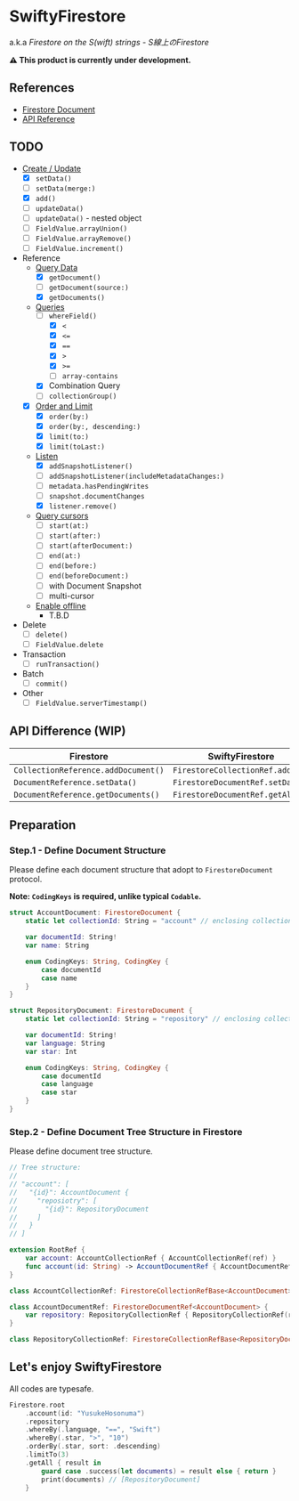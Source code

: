 # SwiftyFirestore

a.k.a *Firestore on the S(wift) strings - S線上のFirestore*

**⚠️ This product is currently under development.**

## References

- [Firestore Document](https://firebase.google.com/docs/firestore?hl=ja)
- [API Reference](https://firebase.google.com/docs/reference/swift/firebasefirestore/api/reference/Classes?hl=ja)

## TODO

- [Create / Update](https://firebase.google.com/docs/firestore/manage-data/add-data?hl=ja)
  - [x] `setData()`
  - [ ] `setData(merge:)`
  - [x] `add()`
  - [ ] `updateData()`
  - [ ] `updateData()` - nested object
  - [ ] `FieldValue.arrayUnion()`
  - [ ] `FieldValue.arrayRemove()`
  - [ ] `FieldValue.increment()`
- Reference
  - [Query Data](https://firebase.google.com/docs/firestore/query-data/get-data?hl=ja)
    - [x] `getDocument()`
    - [ ] `getDocument(source:)`
    - [x] `getDocuments()`
  - [Queries](https://firebase.google.com/docs/firestore/query-data/queries?hl=ja)
    - [ ] `whereField()`
      - [x] `<`
      - [x] `<=`
      - [x] `==`
      - [x] `>`
      - [x] `>=`
      - [ ] `array-contains`
    - [x] Combination Query
    - [ ] `collectionGroup()`
  - [x] [Order and Limit](https://firebase.google.com/docs/firestore/query-data/order-limit-data?hl=ja)
    - [x] `order(by:)`
    - [x] `order(by:, descending:)`
    - [x] `limit(to:)`
    - [x] `limit(toLast:)`
  - [Listen](https://firebase.google.com/docs/firestore/query-data/listen?hl=ja)
    - [x] `addSnapshotListener()`
    - [ ] `addSnapshotListener(includeMetadataChanges:)`
    - [ ] `metadata.hasPendingWrites`
    - [ ] `snapshot.documentChanges`
    - [x] `listener.remove()`
  - [Query cursors](https://firebase.google.com/docs/firestore/query-data/query-cursors?hl=ja)
    - [ ] `start(at:)`
    - [ ] `start(after:)`
    - [ ] `start(afterDocument:)`
    - [ ] `end(at:)`
    - [ ] `end(before:)`
    - [ ] `end(beforeDocument:)`
    - [ ] with Document Snapshot
    - [ ] multi-cursor
  - [Enable offline](https://firebase.google.com/docs/firestore/manage-data/enable-offline?hl=ja)
    - T.B.D
- Delete
  - [ ] `delete()`
  - [ ] `FieldValue.delete`
- Transaction
  - [ ] `runTransaction()`
- Batch
  - [ ] `commit()`
- Other
  - [ ] `FieldValue.serverTimestamp()`

## API Difference (WIP)

| Firestore | SwiftyFirestore |
|-----------|-----------------|
| `CollectionReference.addDocument()` | `FirestoreCollectionRef.add()` |
| `DocumentReference.setData()` | `FirestoreDocumentRef.setData()` |
| `DocumentReference.getDocuments()` | `FirestoreDocumentRef.getAll()` |

## Preparation

### Step.1 - Define Document Structure

Please define each document structure that adopt to `FirestoreDocument` protocol.

**Note: `CodingKeys` is required, unlike typical `Codable`.**

```swift
struct AccountDocument: FirestoreDocument {
    static let collectionId: String = "account" // enclosing collection name

    var documentId: String!
    var name: String

    enum CodingKeys: String, CodingKey {
        case documentId
        case name
    }
}

struct RepositoryDocument: FirestoreDocument {
    static let collectionId: String = "repository" // enclosing collection name

    var documentId: String!
    var language: String
    var star: Int

    enum CodingKeys: String, CodingKey {
        case documentId
        case language
        case star
    }
}
```

### Step.2 - Define Document Tree Structure in Firestore

Please define document tree structure.

```swift
// Tree structure:
//
// "account": [
//   "{id}": AccountDocument {
//     "reposiotry": [
//       "{id}": RepositoryDocument
//     ]
//   }
// ]

extension RootRef {
    var account: AccountCollectionRef { AccountCollectionRef(ref) }
    func account(id: String) -> AccountDocumentRef { AccountDocumentRef(ref, id: id) }
}

class AccountCollectionRef: FirestoreCollectionRefBase<AccountDocument> {}

class AccountDocumentRef: FirestoreDocumentRef<AccountDocument> {
    var repository: RepositoryCollectionRef { RepositoryCollectionRef(ref) }
}

class RepositoryCollectionRef: FirestoreCollectionRefBase<RepositoryDocument> {}
```

## Let's enjoy SwiftyFirestore

All codes are typesafe.

```swift
Firestore.root
    .account(id: "YusukeHosonuma")
    .repository
    .whereBy(.language, "==", "Swift")
    .whereBy(.star, ">", "10")
    .orderBy(.star, sort: .descending)
    .limitTo(3)
    .getAll { result in
        guard case .success(let documents) = result else { return }
        print(documents) // [RepositoryDocument]
    }
```
